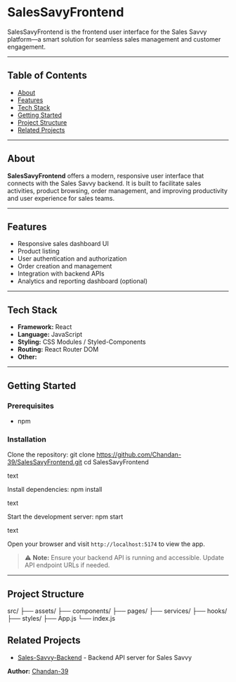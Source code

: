 # SalesSavyFrontend

SalesSavyFrontend is the frontend user interface for the Sales Savvy platform—a smart solution for seamless sales management and customer engagement.

---

## Table of Contents

- [About](#about)
- [Features](#features)
- [Tech Stack](#tech-stack)
- [Getting Started](#getting-started)
- [Project Structure](#project-structure)
- [Related Projects](#related-projects)

---

## About

**SalesSavyFrontend** offers a modern, responsive user interface that connects with the Sales Savvy backend. It is built to facilitate sales activities, product browsing, order management, and improving productivity and user experience for sales teams.

---

## Features

- Responsive sales dashboard UI  
- Product listing 
- User authentication and authorization  
- Order creation and management  
- Integration with backend APIs
- Analytics and reporting dashboard (optional)
---

## Tech Stack

- **Framework:** React
- **Language:** JavaScript
- **Styling:** CSS Modules / Styled-Components
- **Routing:** React Router DOM
- **Other:**

---
## Getting Started

### Prerequisites
- npm 

### Installation

Clone the repository:
git clone https://github.com/Chandan-39/SalesSavyFrontend.git
cd SalesSavyFrontend

text

Install dependencies:
npm install

text

Start the development server:
npm start

text

Open your browser and visit `http://localhost:5174` to view the app.

> ⚠️ **Note:** Ensure your backend API is running and accessible. Update API endpoint URLs if needed.

---

## Project Structure

src/
├── assets/
├── components/
├── pages/
├── services/
├── hooks/
├── styles/
├── App.js
└── index.js

## Related Projects

- [Sales-Savvy-Backend](https://github.com/Indraja415/Sales-Savvy-Backend) - Backend API server for Sales Savvy

**Author:** [Chandan-39](https://github.com/Chandan-39)
 

